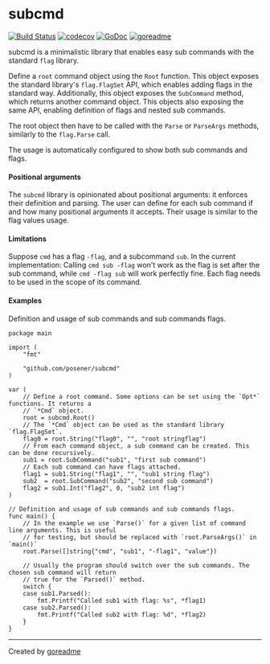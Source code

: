 # subcmd

[![Build Status](https://travis-ci.org/posener/subcmd.svg?branch=master)](https://travis-ci.org/posener/subcmd)
[![codecov](https://codecov.io/gh/posener/subcmd/branch/master/graph/badge.svg)](https://codecov.io/gh/posener/subcmd)
[![GoDoc](https://godoc.org/github.com/posener/subcmd?status.svg)](http://godoc.org/github.com/posener/subcmd)
[![goreadme](https://goreadme.herokuapp.com/badge/posener/subcmd.svg)](https://goreadme.herokuapp.com)

subcmd is a minimalistic library that enables easy sub commands with the standard `flag` library.

Define a `root` command object using the `Root` function.
This object exposes the standard library's `flag.FlagSet` API, which enables adding flags in the
standard way.
Additionally, this object exposes the `SubCommand` method, which returns another command object.
This objects also exposing the same API, enabling definition of flags and nested sub commands.

The root object then have to be called with the `Parse` or `ParseArgs` methods, similarly to
the `flag.Parse` call.

The usage is automatically configured to show both sub commands and flags.

#### Positional arguments

The `subcmd` library is opinionated about positional arguments: it enforces their definition
and parsing. The user can define for each sub command if and how many positional arguments it
accepts. Their usage is similar to the flag values usage.

#### Limitations

Suppose `cmd` has a flag `-flag`, and a subcommand `sub`. In the current implementation:
Calling `cmd sub -flag` won't work as the flag is set after the sub command, while
`cmd -flag sub` will work perfectly fine. Each flag needs to be used in the scope of its command.

#### Examples

Definition and usage of sub commands and sub commands flags.

```golang
package main

import (
	"fmt"

	"github.com/posener/subcmd"
)

var (
	// Define a root command. Some options can be set using the `Opt*` functions. It returns a
	// `*Cmd` object.
	root = subcmd.Root()
	// The `*Cmd` object can be used as the standard library `flag.FlagSet`.
	flag0 = root.String("flag0", "", "root stringflag")
	// From each command object, a sub command can be created. This can be done recursively.
	sub1 = root.SubCommand("sub1", "first sub command")
	// Each sub command can have flags attached.
	flag1 = sub1.String("flag1", "", "sub1 string flag")
	sub2  = root.SubCommand("sub2", "second sub command")
	flag2 = sub1.Int("flag2", 0, "sub2 int flag")
)

// Definition and usage of sub commands and sub commands flags.
func main() {
	// In the example we use `Parse()` for a given list of command line arguments. This is useful
	// for testing, but should be replaced with `root.ParseArgs()` in `main()`
	root.Parse([]string{"cmd", "sub1", "-flag1", "value"})

	// Usually the program should switch over the sub commands. The chosen sub command will return
	// true for the `Parsed()` method.
	switch {
	case sub1.Parsed():
		fmt.Printf("Called sub1 with flag: %s", *flag1)
	case sub2.Parsed():
		fmt.Printf("Called sub2 with flag: %d", *flag2)
	}
}

```


---

Created by [goreadme](https://github.com/apps/goreadme)

